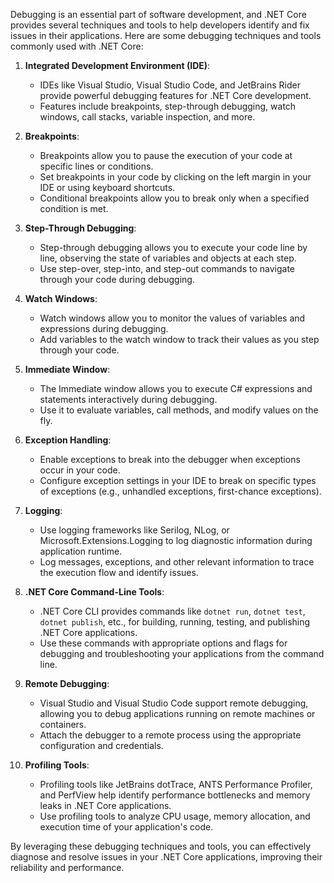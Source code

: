 Debugging is an essential part of software development, and .NET Core provides several techniques and tools to help developers identify and fix issues in their applications. Here are some debugging techniques and tools commonly used with .NET Core:

1. **Integrated Development Environment (IDE)**:
   - IDEs like Visual Studio, Visual Studio Code, and JetBrains Rider provide powerful debugging features for .NET Core development.
   - Features include breakpoints, step-through debugging, watch windows, call stacks, variable inspection, and more.

2. **Breakpoints**:
   - Breakpoints allow you to pause the execution of your code at specific lines or conditions.
   - Set breakpoints in your code by clicking on the left margin in your IDE or using keyboard shortcuts.
   - Conditional breakpoints allow you to break only when a specified condition is met.

3. **Step-Through Debugging**:
   - Step-through debugging allows you to execute your code line by line, observing the state of variables and objects at each step.
   - Use step-over, step-into, and step-out commands to navigate through your code during debugging.

4. **Watch Windows**:
   - Watch windows allow you to monitor the values of variables and expressions during debugging.
   - Add variables to the watch window to track their values as you step through your code.

5. **Immediate Window**:
   - The Immediate window allows you to execute C# expressions and statements interactively during debugging.
   - Use it to evaluate variables, call methods, and modify values on the fly.

6. **Exception Handling**:
   - Enable exceptions to break into the debugger when exceptions occur in your code.
   - Configure exception settings in your IDE to break on specific types of exceptions (e.g., unhandled exceptions, first-chance exceptions).

7. **Logging**:
   - Use logging frameworks like Serilog, NLog, or Microsoft.Extensions.Logging to log diagnostic information during application runtime.
   - Log messages, exceptions, and other relevant information to trace the execution flow and identify issues.

8. **.NET Core Command-Line Tools**:
   - .NET Core CLI provides commands like `dotnet run`, `dotnet test`, `dotnet publish`, etc., for building, running, testing, and publishing .NET Core applications.
   - Use these commands with appropriate options and flags for debugging and troubleshooting your applications from the command line.

9. **Remote Debugging**:
   - Visual Studio and Visual Studio Code support remote debugging, allowing you to debug applications running on remote machines or containers.
   - Attach the debugger to a remote process using the appropriate configuration and credentials.

10. **Profiling Tools**:
    - Profiling tools like JetBrains dotTrace, ANTS Performance Profiler, and PerfView help identify performance bottlenecks and memory leaks in .NET Core applications.
    - Use profiling tools to analyze CPU usage, memory allocation, and execution time of your application's code.

By leveraging these debugging techniques and tools, you can effectively diagnose and resolve issues in your .NET Core applications, improving their reliability and performance.